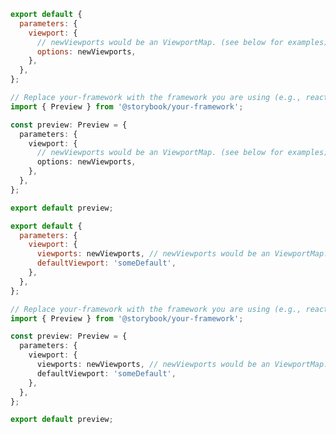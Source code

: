 ```js filename=".storybook/preview.js" renderer="common" language="js" tabTitle="globals-api"
export default {
  parameters: {
    viewport: {
      // newViewports would be an ViewportMap. (see below for examples)
      options: newViewports,
    },
  },
};
```

```ts filename=".storybook/preview.ts" renderer="common" language="ts" tabTitle="globals-api"
// Replace your-framework with the framework you are using (e.g., react, vue3)
import { Preview } from '@storybook/your-framework';

const preview: Preview = {
  parameters: {
    viewport: {
      // newViewports would be an ViewportMap. (see below for examples)
      options: newViewports,
    },
  },
};

export default preview;
```

```js filename=".storybook/preview.js" renderer="common" language="js" tabTitle="without-globals"
export default {
  parameters: {
    viewport: {
      viewports: newViewports, // newViewports would be an ViewportMap. (see below for examples)
      defaultViewport: 'someDefault',
    },
  },
};
```

```ts filename=".storybook/preview.ts" renderer="common" language="ts" tabTitle="without-globals"
// Replace your-framework with the framework you are using (e.g., react, vue3)
import { Preview } from '@storybook/your-framework';

const preview: Preview = {
  parameters: {
    viewport: {
      viewports: newViewports, // newViewports would be an ViewportMap. (see below for examples)
      defaultViewport: 'someDefault',
    },
  },
};

export default preview;
```
